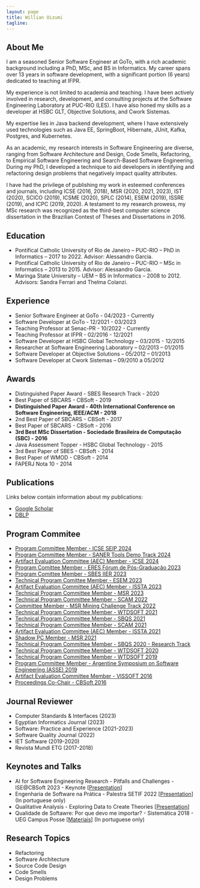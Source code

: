 ```yaml
---
layout: page
title: Willian Oizumi
tagline:
---
```


## About Me

I am a seasoned Senior Software Engineer at GoTo, with a rich academic background including a PhD, MSc, and BS in Informatics. My career spans over 13 years in software development, with a significant portion (6 years) dedicated to teaching at IFPR.

My experience is not limited to academia and teaching. I have been actively involved in research, development, and consulting projects at the Software Engineering Laboratory at PUC-RIO (LES). I have also honed my skills as a developer at HSBC GLT, Objective Solutions, and Cwork Sistemas.

My expertise lies in Java backend development, where I have extensively used technologies such as Java EE, SpringBoot, Hibernate, JUnit, Kafka, Postgres, and Kubernetes. 

As an academic, my research interests in Software Engineering are diverse, ranging from Software Architecture and Design, Code Smells, Refactoring, to Empirical Software Engineering and Search-Based Software Engineering. During my PhD, I developed a technique to aid developers in identifying and refactoring design problems that negatively impact quality attributes.

I have had the privilege of publishing my work in esteemed conferences and journals, including ICSE (2016, 2018), MSR (2020, 2021, 2023), IST (2020), SCICO (2019), ICSME (2020), SPLC (2014), ESEM (2019), ISSRE (2019), and ICPC (2019, 2020). A testament to my research prowess, my MSc research was recognized as the third-best computer science dissertation in the Brazilian Contest of Theses and Dissertations in 2016.

## Education

<ul class="education">
  <li>Pontifical Catholic University of Rio de Janeiro – PUC-RIO – PhD in Informatics – 2017 to 2022. Advisor: Alessandro Garcia.</li>
  <li>Pontifical Catholic University of Rio de Janeiro – PUC-RIO – MSc in Informatics – 2013 to 2015. Advisor: Alessandro Garcia.</li>
  <li>Maringa State University – UEM – BS in Informatics – 2008 to 2012. Advisors: Sandra Ferrari and Thelma Colanzi.</li>
</ul>

## Experience

<ul class="experience">
  <li>Senior Software Engineer at GoTo - 04/2023 - Currently</li>
  <li>Software Developer at GoTo - 12/2021 - 03/2023</li>
  <li>Teaching Professor at Senac-PR - 10/2022 - Currently</li>
  <li>Teaching Professor at IFPR - 02/2016 - 12/2021</li>
  <li>Software Developer at HSBC Global Technology – 03/2015 - 12/2015</li>
  <li>Researcher at Software Engineering Laboratory – 02/2013 – 01/2015</li>
  <li>Software Developer at Objective Solutions – 05/2012 – 01/2013</li>
  <li>Software Developer at Cwork Sistemas – 09/2010 a 05/2012</li>
</ul>

## Awards

<ul class="awards">
  <li>Distinguished Paper Award - SBES Research Track - 2020</li>
  <li>Best Paper of SBCARS - CBSoft - 2019</li>
  <li><strong>Distinguished Paper Award - 40th International Conference on Software Engineering, IEEE/ACM - 2018</strong></li>
  <li>2nd Best Paper of SBCARS - CBSoft - 2017</li>
  <li>Best Paper of SBCARS - CBSoft - 2016</li>
  <li><strong>3rd Best MSc Dissertation - Sociedade Brasileira de Computação (SBC) - 2016</strong></li>
  <li>Java Assessment Topper - HSBC Global Technology - 2015</li>
  <li>3rd Best Paper of SBES - CBSoft - 2014</li>
  <li>Best Paper of WMOD - CBSoft - 2014</li>
  <li>FAPERJ Nota 10 - 2014</li>
</ul>

## Publications

Links below contain information about my publications:

<ul class="publications">
	<li><a href="https://scholar.google.com.br/citations?user=8Kkur44AAAAJ&hl=pt-BR&oi=sra">Google Scholar</a></li>
	<li><a href="http://dblp.uni-trier.de/pers/hd/o/Oizumi:Willian_Nalepa">DBLP</a></li>
</ul>

## Program Commitee

<ul class="service">
<li><a href="https://conf.researchr.org/committee/icse-2024/icse-2024-software-engineering-in-practice-software-engineering-in-practice">Program Committee Member - ICSE SEIP 2024</a></li>
<li><a href="https://conf.researchr.org/track/saner-2024/saner-2024-tool-demo-track-">Program Committee Member - SANER Tools Demo Track 2024</a></li>
	<li><a href="https://conf.researchr.org/track/icse-2024/icse-2024-artifact-evaluation">Artifact Evaluation Committee (AEC) Member - ICSE 2024</a></li>
	<li><a href="https://eres-sbc-br.github.io/eres2023/chamada/">Program Comittee Member - ERES Fórum de Pós-Graduação 2023</a></li>
	<li><a href="https://cbsoft2023.ufms.br/en-US/sbes/ideias">Program Comittee Member - SBES IIER 2023</a></li>
	<li><a href="https://conf.researchr.org/track/esem-2023/esem-2023-technical-track">Technical Program Comittee Member - ESEM 2023</a></li>
	<li><a href="https://2023.issta.org/track/issta-2023-artifact-evaluation#About">Artifact Evaluation Committee (AEC) Member - ISSTA 2023</a></li>
	<li><a href="https://conf.researchr.org/track/msr-2023/msr-2023-technical-papers">Technical Program Committee Member - MSR 2023</a></li>
	<li><a href="http://www.ieee-scam.org/2022/#pc">Technical Program Committee Member - SCAM 2022</a></li>
	<li><a href="https://conf.researchr.org/track/msr-2022/msr-2022-mining-challenge#Call-for-Mining-Challenge-Papers">Committee Member - MSR Mining Challenge Track 2022</a></li>
	<li><a href="http://cbsoft2021.joinville.udesc.br/wtdsoft.php">Technical Program Committee Member - WTDSOFT 2021</a></li>
	<li><a href="http://sbqs.sbc.org.br/2021/index.php/en-us/chamada-de-trabalho-2/trabalhos-tecnicos-e-relatos-de-experiencia">Technical Program Committee Member - SBQS 2021</a></li>
	<li><a href="http://www.ieee-scam.org/2021/#home">Technical Program Committee Member - SCAM 2021</a></li>
	<li><a href="https://conf.researchr.org/track/issta-2021/issta-2021-artifact-evaluation#Call-for-Artifacts">Artifact Evaluation Committee (AEC) Member - ISSTA 2021</a></li>
	<li><a href="https://2021.msrconf.org/track/msr-2021-shadow-pc">Shadow PC Member - MSR 2021</a></li>
	<li><a href="http://sbqs.sbc.org.br/index.php/pt/chamada-de-trabalho/trabalhos-tecnicos">Technical Program Committee Member - SBQS 2020 - Research Track</a></li>
	<li><a href="http://cbsoft2020.imd.ufrn.br/wtdsoft.php">Technical Program Committee Member - WTDSOFT 2020</a></li>
	<li><a href="http://cbsoft2019.ufba.br/#/wtdsoft">Technical Program Committee Member - WTDSOFT 2019</a></li>
	<li><a href="http://48jaiio.sadio.org.ar/">Program Committee Member - Argentine Symposium on Software Engineering (ASSE) 2019</a></li>	
	<li><a href="http://vissoft16.ysu.edu/committee.html">Artifact Evaluation Committee Member - VISSOFT 2016</a></li>
	<li><a href="http://cbsoft.org/cbsoft2016/anais">Proceedings Co-Chair - CBSoft 2016</a></li>
</ul>

## Journal Reviewer

<ul class="reviews">
	<li>Computer Standards & Interfaces (2023)</li>
	<li>Egyptian Informatics Journal (2023)</li>
	<li>Software: Practice and Experience (2021-2023)</li>
	<li>Software Quality Journal (2022)</li>
	<li>IET Software (2019-2020)</li>
	<li>Revista Mundi ETG (2017-2018)</li>
</ul>

## Keynotes and Talks

<ul class="talks">
  <li>AI for Software Engineering Research - Pitfalls and Challenges - ISE@CBSoft 2023 - Keynote [<a href="http://wnoizumi.github.io/talks/talk_ise_cbsoft2023.pdf">Presentation</a>]</li>
  <li>Engenharia de Software na Prática - Palestra SETIF 2022 [<a href="https://docs.google.com/presentation/d/1_xxC3acNbVmnomFPa-U4slclubfQkV5sPsQSe3b375A/edit?usp=sharing">Presentation</a>] (In portuguese only)</li>
  <li>Qualitative Analysis - Exploring Data to Create Theories [<a href="http://wnoizumi.github.io/talks/qualitative-analysis.pdf">Presentation</a>]</li>
  <li>Qualidade de Softawre: Por que devo me importar? - Sistemática 2018 - UEG Campus Posse [<a href="https://drive.google.com/open?id=1bNXGoO7DRoz1DW1OWhLvbCE7E_AJxm4l">Materiais</a>] (In portuguese only)</li>
</ul>

## Research Topics

<ul class="research">
  <li>Refactoring</li>
  <li>Software Architecture</li>
  <li>Source Code Design</li>
  <li>Code Smells</li>
  <li>Design Problems</li>
</ul>



